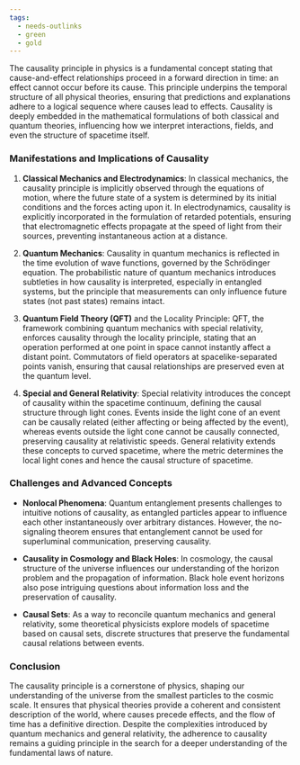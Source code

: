 ```yaml
---
tags:
  - needs-outlinks
  - green
  - gold
---
```

The causality principle in physics is a fundamental concept stating that cause-and-effect relationships proceed in a forward direction in time: an effect cannot occur before its cause. This principle underpins the temporal structure of all physical theories, ensuring that predictions and explanations adhere to a logical sequence where causes lead to effects. Causality is deeply embedded in the mathematical formulations of both classical and quantum theories, influencing how we interpret interactions, fields, and even the structure of spacetime itself.

### Manifestations and Implications of Causality

1. **Classical Mechanics and Electrodynamics**: In classical mechanics, the causality principle is implicitly observed through the equations of motion, where the future state of a system is determined by its initial conditions and the forces acting upon it. In electrodynamics, causality is explicitly incorporated in the formulation of retarded potentials, ensuring that electromagnetic effects propagate at the speed of light from their sources, preventing instantaneous action at a distance.

2. **Quantum Mechanics**: Causality in quantum mechanics is reflected in the time evolution of wave functions, governed by the Schrödinger equation. The probabilistic nature of quantum mechanics introduces subtleties in how causality is interpreted, especially in entangled systems, but the principle that measurements can only influence future states (not past states) remains intact.

3. **Quantum Field Theory (QFT)** and the Locality Principle: QFT, the framework combining quantum mechanics with special relativity, enforces causality through the locality principle, stating that an operation performed at one point in space cannot instantly affect a distant point. Commutators of field operators at spacelike-separated points vanish, ensuring that causal relationships are preserved even at the quantum level.

4. **Special and General Relativity**: Special relativity introduces the concept of causality within the spacetime continuum, defining the causal structure through light cones. Events inside the light cone of an event can be causally related (either affecting or being affected by the event), whereas events outside the light cone cannot be causally connected, preserving causality at relativistic speeds. General relativity extends these concepts to curved spacetime, where the metric determines the local light cones and hence the causal structure of spacetime.

### Challenges and Advanced Concepts

- **Nonlocal Phenomena**: Quantum entanglement presents challenges to intuitive notions of causality, as entangled particles appear to influence each other instantaneously over arbitrary distances. However, the no-signaling theorem ensures that entanglement cannot be used for superluminal communication, preserving causality.

- **Causality in Cosmology and Black Holes**: In cosmology, the causal structure of the universe influences our understanding of the horizon problem and the propagation of information. Black hole event horizons also pose intriguing questions about information loss and the preservation of causality.

- **Causal Sets**: As a way to reconcile quantum mechanics and general relativity, some theoretical physicists explore models of spacetime based on causal sets, discrete structures that preserve the fundamental causal relations between events.

### Conclusion

The causality principle is a cornerstone of physics, shaping our understanding of the universe from the smallest particles to the cosmic scale. It ensures that physical theories provide a coherent and consistent description of the world, where causes precede effects, and the flow of time has a definitive direction. Despite the complexities introduced by quantum mechanics and general relativity, the adherence to causality remains a guiding principle in the search for a deeper understanding of the fundamental laws of nature.